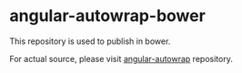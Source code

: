 # angular-autowrap-bower
This repository is used to publish in bower.

For actual source, please visit [angular-autowrap](https://github.com/zpbappi/angular-autowrap) repository.